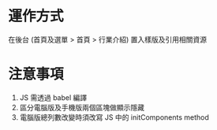 # 運作方式
在後台 (首頁及選單 > 首頁 > 行業介紹) 置入樣版及引用相關資源

# 注意事項
1. JS 需透過 babel 編譯
1. 區分電腦版及手機版兩個區塊做顯示隱藏
1. 電腦版總列數改變時須改寫 JS 中的 initComponents method